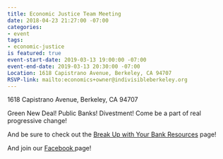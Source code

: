 ```yaml
---
title: Economic Justice Team Meeting
date: 2018-04-23 21:27:00 -07:00
categories:
- event
tags:
- economic-justice
is featured: true
event-start-date: 2019-03-13 19:00:00 -07:00
event-end-date: 2019-03-13 20:30:00 -07:00
Location: 1618 Capistrano Avenue, Berkeley, CA 94707
RSVP-link: mailto:economics+owner@indivisibleberkeley.org
---
```


1618 Capistrano Avenue, Berkeley, CA 94707

Green New Deal! Public Banks! Divestment! Come be a part of real progressive change!

And be sure to check out the [Break Up with Your Bank Resources](https://groups.google.com/a/indivisibleberkeley.org/forum/#!forum/buwyb) page!

And join our [Facebook ](https://www.facebook.com/groups/238932426853707/)page!